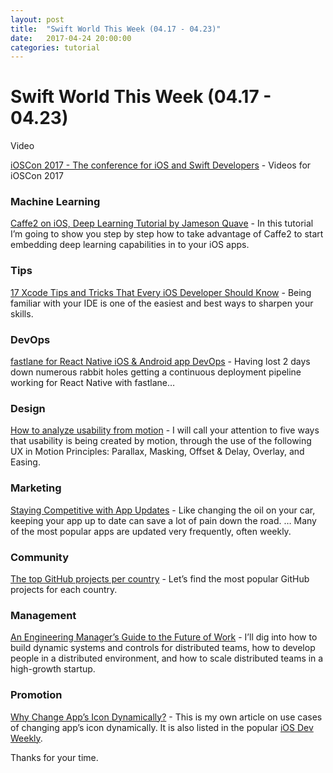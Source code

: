 ```yaml
---
layout: post
title:  "Swift World This Week (04.17 - 04.23)"
date:   2017-04-24 20:00:00
categories: tutorial
---
```


#  Swift World This Week (04.17 - 04.23)

<span style=“color:red”>Video</span>

[iOSCon 2017 - The conference for iOS and Swift Developers](https://skillsmatter.com/conferences/8180-ioscon-2017-the-conference-for-ios-and-swift-developers#skillscasts) - Videos for iOSCon 2017

### <span style=“color:red”>Machine Learning</span>

[Caffe2 on iOS, Deep Learning Tutorial by Jameson Quave](http://jamesonquave.com/blog/caffe2-on-ios-deep-learning-tutorial/) - In this tutorial I’m going to show you step by step how to take advantage of Caffe2 to start embedding deep learning capabilities in to your iOS apps.

### <span style=“color:red”>Tips</span>

[17 Xcode Tips and Tricks That Every iOS Developer Should Know](https://www.detroitlabs.com/blog/2017/04/13/17-xcode-tips-and-tricks-that-every-ios-developer-should-know/) - Being familiar with your IDE is one of the easiest and best ways to sharpen your skills.

### <span style=“color:red”>DevOps</span>

[fastlane for React Native iOS & Android app DevOps](https://medium.com/react-native-training/fastlane-for-react-native-ios-android-app-devops-8ca85bee614e) - Having lost 2 days down numerous rabbit holes getting a continuous deployment pipeline working for React Native with fastlane…

### <span style=“color:red”>Design</span>

[How to analyze usability from motion](https://medium.com/ux-in-motion/how-to-analyze-usability-from-motion-a0fef627b4ee) - I will call your attention to five ways that usability is being created by motion, through the use of the following UX in Motion Principles: Parallax, Masking, Offset & Delay, Overlay, and Easing.

### <span style=“color:red”>Marketing</span>

[Staying Competitive with App Updates](http://martiancraft.com/blog/2017/04/app-updates/) - Like changing the oil on your car, keeping your app up to date can save a lot of pain down the road. … Many of the most popular apps are updated very frequently, often weekly.


### <span style=“color:red”>Community</span>
[The top GitHub projects per country](https://medium.com/@hoffa/the-top-github-projects-per-country-92c275e19409) - Let’s find the most popular GitHub projects for each country.

### <span style=“color:red”>Management</span>
[An Engineering Manager’s Guide to the Future of Work](https://hackernoon.com/an-engineering-managers-guide-to-the-future-of-work-2d139eb3137e) - I’ll dig into how to build dynamic systems and controls for distributed teams, how to develop people in a distributed environment, and how to scale distributed teams in a high-growth startup.

### <span style=“color:red”>Promotion</span>
[Why Change App’s Icon Dynamically?](https://medium.com/compileswift/why-change-icon-programmatically-85ce5362c59a) - This is my own article on use cases of changing app’s icon dynamically. It is also listed in the popular [iOS Dev Weekly](https://iosdevweekly.com/issues/297).

Thanks for your time.
